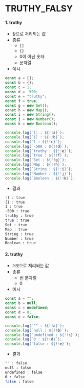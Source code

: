 # TRUTHY_FALSY
#### 1. truthy
- `참`으로 처리되는 값
- 종류
  - `[]`
  - `{}`
  - 0이 아닌 숫자
  - 문자열
- 예시
``` javascript
const a = [];
const b = {};
const c = 1;
const d = -500;
const e = "truthy";
const f = true;
const g = new Set();
const h = new Map();
const i = new String();
const j = new Number();
const k = new Boolean();

console.log(`[] : ${!!a}`);
console.log(`{} : ${!!b}`);
console.log(`1 : ${!!c}`);
console.log(`-500 : ${!!d}`);
console.log(`truthy : ${!!e}`);
console.log(`true : ${!!f}`);
console.log(`Set : ${!!g}`);
console.log(`Map : ${!!h}`);
console.log(`String : ${!!i}`);
console.log(`Number : ${!!j}`);
console.log(`Boolean : ${!!k}`);
```
- 결과
``` bash
[] : true
{} : true
1 : true
-500 : true
truthy : true
true : true
Set : true
Map : true
String : true
Number : true
Boolean : true
```
#### 2. truthy
- `거짓`으로 처리되는 값
- 종류
  - 빈 문자열
  - 0
- 예시
``` javascript
const a = "";
const b = null;
const c = undefined;
const d = 0;
const e = false;    

console.log(`"" : ${!!a}`);
console.log(`null : ${!!b}`);
console.log(`undefined : ${!!c}`);
console.log(`0 : ${!!d}`);
console.log(`false : ${!!e}`);
```
- 결과
``` bash
"" : false
null : false
undefined : false
0 : false
false : false
```
